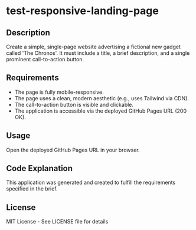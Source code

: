 # test-responsive-landing-page

## Description
Create a simple, single-page website advertising a fictional new gadget called 'The Chronos'. It must include a title, a brief description, and a single prominent call-to-action button.

## Requirements
- The page is fully mobile-responsive.
- The page uses a clean, modern aesthetic (e.g., uses Tailwind via CDN).
- The call-to-action button is visible and clickable.
- The application is accessible via the deployed GitHub Pages URL (200 OK).

## Usage
Open the deployed GitHub Pages URL in your browser.

## Code Explanation
This application was generated and created to fulfill the requirements specified in the brief.

## License
MIT License - See LICENSE file for details